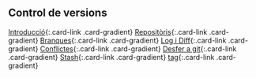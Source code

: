 ## Control de versions

[Introducció](introduccio.md){:.card-link .card-gradient}
[Repositòris](repositoris.md){:.card-link .card-gradient}
[Branques](branques.md){:.card-link .card-gradient}
[Log i Diff](log-diff.md){:.card-link .card-gradient}
[Conflictes](conflicts.md){:.card-link .card-gradient}
[Desfer a git](undoinggit.md){:.card-link .card-gradient}
[Stash](stash.md){:.card-link .card-gradient}
[tag](tag.md){:.card-link .card-gradient}